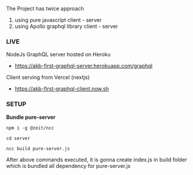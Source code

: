 The Project has twice approach 
1) using pure javascript client - server 
2) using Apollo graphql library client - server


### LIVE

NodeJs GraphQL server hosted on Heroku
 
- https://akb-first-graphql-server.herokuapp.com/graphql  
 
Client serving from Vercel (nextjs)
 
- https://akb-first-graphql-client.now.sh


### SETUP

**Bundle pure-server**

```npm i -g @zeit/ncc```

```cd server```

```ncc build pure-server.js```

After above commands executed, it is gonna create index.js in build folder which is bundled all dependency for pure-server.js 

